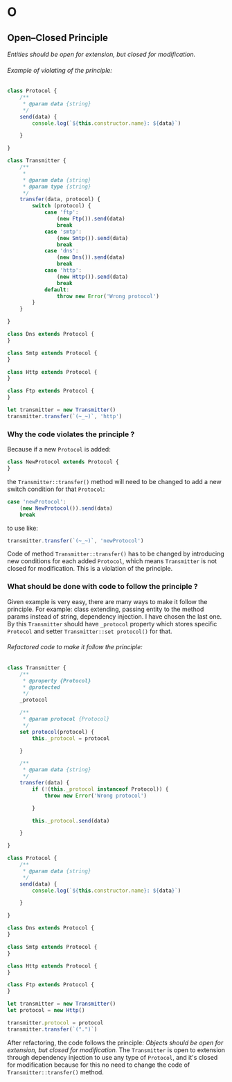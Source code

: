 # O

## Open–Closed Principle

_Entities should be open for extension, but closed for modification._

###### Example of violating of the principle:
```js
class Protocol {
    /**
     * @param data {string}
     */
    send(data) {
        console.log(`${this.constructor.name}: ${data}`)

    }

}

class Transmitter {
    /**
     *
     * @param data {string}
     * @param type {string}
     */
    transfer(data, protocol) {
        switch (protocol) {
            case 'ftp':
                (new Ftp()).send(data)
                break
            case 'smtp':
                (new Smtp()).send(data)
                break
            case 'dns':
                (new Dns()).send(data)
                break
            case 'http':
                (new Http()).send(data)
                break
            default:
                throw new Error('Wrong protocol')
        }
    }

}

class Dns extends Protocol {
}

class Smtp extends Protocol {
}

class Http extends Protocol {
}

class Ftp extends Protocol {
}

let transmitter = new Transmitter()
transmitter.transfer(`(~_~)`, 'http')
```

### Why the code violates the principle ?
Because if a new `Protocol` is added:
```js
class NewProtocol extends Protocol {
}
```
the `Transmitter::transfer()` method will need to be changed to add a new switch condition for that `Protocol`:
```js
case 'newProtocol':
    (new NewProtocol()).send(data)
    break
```
to use like:
```js
transmitter.transfer(`(~_~)`, 'newProtocol')
```
Code of method `Transmitter::transfer()` has to be changed by introducing new conditions for each added `Protocol`,
which means `Transmitter` is not closed for modification. This is a violation of the principle.

### What should be done with code to follow the principle ?
Given example is very easy, there are many ways to make it follow the principle.
For example: class extending, passing entity to the method params instead of string, dependency injection.
I have chosen the last one. By this `Transmitter` should have `_protocol` property which stores specific `Protocol`
and setter `Transmitter::set protocol()` for that.

###### Refactored code to make it follow the principle:
```js
class Transmitter {
    /**
     * @property {Protocol}
     * @protected
     */
    _protocol

    /**
     * @param protocol {Protocol}
     */
    set protocol(protocol) {
        this._protocol = protocol

    }

    /**
     * @param data {string}
     */
    transfer(data) {
        if (!(this._protocol instanceof Protocol)) {
            throw new Error('Wrong protocol')

        }

        this._protocol.send(data)

    }

}

class Protocol {
    /**
     * @param data {string}
     */
    send(data) {
        console.log(`${this.constructor.name}: ${data}`)

    }

}

class Dns extends Protocol {
}

class Smtp extends Protocol {
}

class Http extends Protocol {
}

class Ftp extends Protocol {
}

let transmitter = new Transmitter()
let protocol = new Http()

transmitter.protocol = protocol
transmitter.transfer(`(".")`)
```

After refactoring, the code follows the principle: _Objects should be open for extension, but closed for modification._
The `Transmitter` is open to extension through dependency injection to use any type of `Protocol`, and
it's closed for modification because for this no need to change the code of `Transmitter::transfer()` method.